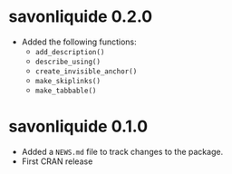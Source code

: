 # savonliquide 0.2.0

* Added the following functions: 
  * `add_description()`
  * `describe_using()`
  * `create_invisible_anchor()`
  * `make_skiplinks()`
  * `make_tabbable()`


# savonliquide 0.1.0

* Added a `NEWS.md` file to track changes to the package.
* First CRAN release
